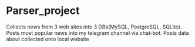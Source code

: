 # Parser_project

Collects news from 3 web sites into 3 DBs(MySQL, PostgreSQL, SQLite).
Posts most popular news into my telegram channel via chat-bot.
Posts data about collected onto local website

